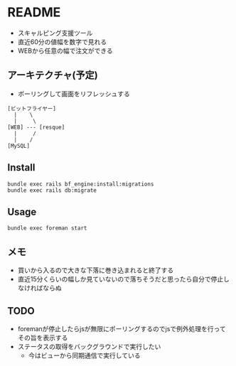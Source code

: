 # README
* スキャルピング支援ツール
* 直近60分の値幅を数字で見れる
* WEBから任意の幅で注文ができる

## アーキテクチャ(予定)
* ポーリングして画面をリフレッシュする
```
[ビットフライヤー]
  |    \
  |     \
[WEB] --- [resque]
  |     /
  |    /
[MySQL]
```

## Install
```
bundle exec rails bf_engine:install:migrations
bundle exec rails db:migrate
```

## Usage
```
bundle exec foreman start
```

## メモ
* 買いから入るので大きな下落に巻き込まれると終了する
* 直近15分くらいの幅しか見ていないので落ちそうだと思ったら自分で停止しなければならぬ

## TODO
* foremanが停止したらjsが無限にポーリングするのでjsで例外処理を行ってその旨を表示する
* ステータスの取得をバックグラウンドで実行したい
  * 今はビューから同期通信で実行している
